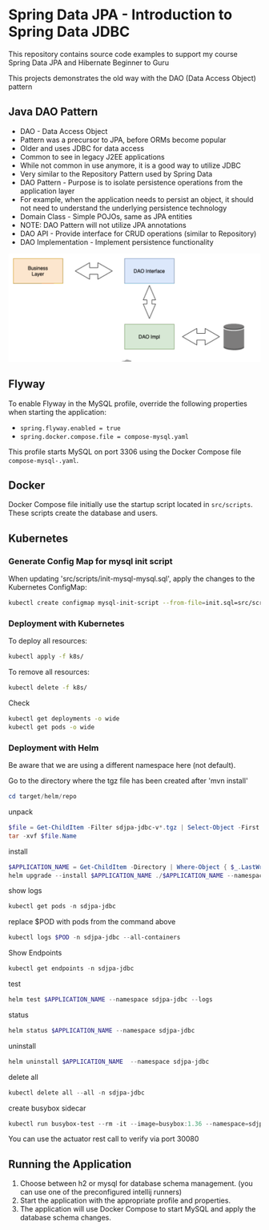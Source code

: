# Spring Data JPA - Introduction to Spring Data JDBC

This repository contains source code examples to support my course Spring Data JPA and Hibernate Beginner to Guru

This projects demonstrates the old way with the DAO (Data Access Object) pattern

## Java DAO Pattern

- DAO - Data Access Object
- Pattern was a precursor to JPA, before ORMs become popular
- Older and uses JDBC for data access
- Common to see in legacy J2EE applications
- While not common in use anymore, it is a good way to utilize JDBC
- Very similar to the Repository Pattern used by Spring Data
- DAO Pattern - Purpose is to isolate persistence operations from the application layer
- For example, when the application needs to persist an object, it should not need to understand the underlying persistence technology
- Domain Class - Simple POJOs, same as JPA entities
- NOTE: DAO Pattern will not utilize JPA annotations
- DAO API - Provide interface for CRUD operations (similar to Repository)
- DAO Implementation - Implement persistence functionality

![img.png](img.png)

## Flyway

To enable Flyway in the MySQL profile, override the following properties when starting the application:
- `spring.flyway.enabled = true`
- `spring.docker.compose.file = compose-mysql.yaml`

This profile starts MySQL on port 3306 using the Docker Compose file `compose-mysql-.yaml`.

## Docker

Docker Compose file initially use the startup script located in `src/scripts`. These scripts create the database and users.

## Kubernetes

### Generate Config Map for mysql init script

When updating 'src/scripts/init-mysql-mysql.sql', apply the changes to the Kubernetes ConfigMap:
```bash
kubectl create configmap mysql-init-script --from-file=init.sql=src/scripts/init-mysql.sql --dry-run=client -o yaml | Out-File -Encoding utf8 k8s/mysql-init-script-configmap.yaml
```

### Deployment with Kubernetes

To deploy all resources:
```bash
kubectl apply -f k8s/
```

To remove all resources:
```bash
kubectl delete -f k8s/
```

Check
```bash
kubectl get deployments -o wide
kubectl get pods -o wide
```

### Deployment with Helm

Be aware that we are using a different namespace here (not default).

Go to the directory where the tgz file has been created after 'mvn install'
```powershell
cd target/helm/repo
```

unpack
```powershell
$file = Get-ChildItem -Filter sdjpa-jdbc-v*.tgz | Select-Object -First 1
tar -xvf $file.Name
```

install
```powershell
$APPLICATION_NAME = Get-ChildItem -Directory | Where-Object { $_.LastWriteTime -ge $file.LastWriteTime } | Select-Object -ExpandProperty Name
helm upgrade --install $APPLICATION_NAME ./$APPLICATION_NAME --namespace sdjpa-jdbc --create-namespace --wait --timeout 5m --debug
```

show logs
```powershell
kubectl get pods -n sdjpa-jdbc
```

replace $POD with pods from the command above
```powershell
kubectl logs $POD -n sdjpa-jdbc --all-containers
```

Show Endpoints
```powershell
kubectl get endpoints -n sdjpa-jdbc
```

test
```powershell
helm test $APPLICATION_NAME --namespace sdjpa-jdbc --logs
```

status
```powershell
helm status $APPLICATION_NAME --namespace sdjpa-jdbc
```

uninstall
```powershell
helm uninstall $APPLICATION_NAME  --namespace sdjpa-jdbc
```

delete all
```powershell
kubectl delete all --all -n sdjpa-jdbc
```

create busybox sidecar
```powershell
kubectl run busybox-test --rm -it --image=busybox:1.36 --namespace=sdjpa-jdbc --command -- sh
```

You can use the actuator rest call to verify via port 30080

## Running the Application
1. Choose between h2 or mysql for database schema management. (you can use one of the preconfigured intellij runners)
2. Start the application with the appropriate profile and properties.
3. The application will use Docker Compose to start MySQL and apply the database schema changes.